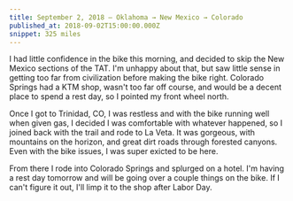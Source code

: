```yaml
---
title: September 2, 2018 — Oklahoma → New Mexico → Colorado
published_at: 2018-09-02T15:00:00.000Z
snippet: 325 miles
---
```


I had little confidence in the bike this morning, and decided to skip the New Mexico sections of the TAT. I'm unhappy about that, but saw little sense in getting too far from civilization before making the bike right. Colorado Springs had a KTM shop, wasn't too far off course, and would be a decent place to spend a rest day, so I pointed my front wheel north.

<BigLazyImage src="https://s3.amazonaws.com/tat.honkytonk.in/16/IMG_2853.jpg" />
<BigLazyImage src="https://s3.amazonaws.com/tat.honkytonk.in/16/IMG_2863.jpg" />

Once I got to Trinidad, CO, I was restless and with the bike running well when given gas, I decided I was comfortable with whatever happened, so I joined back with the trail and rode to La Veta. It was gorgeous, with mountains on the horizon, and great dirt roads through forested canyons. Even with the bike issues, I was super exicted to be here.

<BigLazyImage src="https://s3.amazonaws.com/tat.honkytonk.in/16/IMG_2869.jpg" />
<BigLazyImage src="https://s3.amazonaws.com/tat.honkytonk.in/16/IMG_2872.jpg" />
<BigLazyImage src="https://s3.amazonaws.com/tat.honkytonk.in/16/IMG_2880.jpg" />

From there I rode into Colorado Springs and splurged on a hotel. I'm having a rest day tomorrow and will be going over a couple things on the bike. If I can't figure it out, I'll limp it to the shop after Labor Day.
